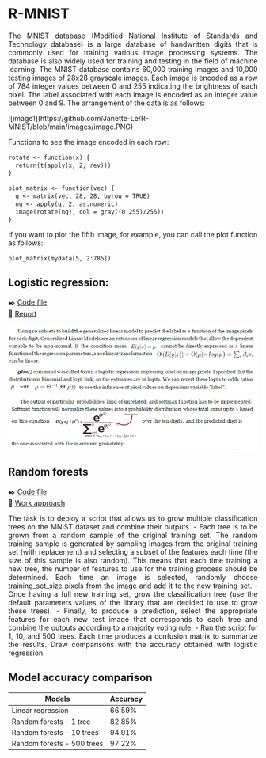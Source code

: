# R-MNIST
<p align="justify">
  The MNIST database (Modified National Institute of Standards and Technology database) is a large database of handwritten digits that is commonly used for training various image processing systems. The database is also widely used for training and testing in the field of machine learning. The MNIST database contains 60,000 training images and 10,000 testing images of  28x28 grayscale images. Each image is encoded as a row of 784 integer values between 0 and 255 indicating the brightness of each pixel. The label associated with each image is encoded as an integer value between 0 and 9. The arrangement of the data is as follows:
<p/>
![image1](https://github.com/Janette-Le/R-MNIST/blob/main/images/image.PNG)<br>

Functions to see the image encoded in each row:

```
rotate <- function(x) {
  return(t(apply(x, 2, rev)))
}
```

```
plot_matrix <- function(vec) {
  q <- matrix(vec, 28, 28, byrow = TRUE)
  nq <- apply(q, 2, as.numeric)
  image(rotate(nq), col = gray((0:255)/255))
}
```

If you want to plot the fifth image, for example, you can call the plot function as follows: 

```
plot_matrix(mydata[5, 2:785])
```

## Logistic regression:
:black_nib: [Code file](https://github.com/Janette-Le/R-MNIST/blob/main/Codes%20-%20Logistic%20regression.R)<br>
:page_with_curl: [Report](https://github.com/Janette-Le/R-MNIST/blob/main/Logistic%20Regression%20report.pdf)<br>

![image1](https://github.com/Janette-Le/R-MNIST/blob/main/images/linear%201.PNG)<br>
![image2](https://github.com/Janette-Le/R-MNIST/blob/main/images/linear%202.PNG)

## Random forests
:black_nib: [Code file](https://github.com/Janette-Le/R-MNIST/blob/main/Codes%20-%20Random%20forest.R)<br>
:page_with_curl: [Work approach](https://github.com/Janette-Le/R-MNIST/blob/main/Random%20forests%20report.pdf)<br>
<p align="justify">
The task is to deploy a script that allows us to grow multiple classification trees on the MNIST dataset and combine their outputs. 
- Each tree is to be grown from a random sample of the original training set. The random training sample is generated by sampling images from the original training set (with replacement) and selecting a subset of the features each time (the size of this sample is also random). This means that each time training a new tree, the number of features to use for the training process should be determined. Each time an image is selected, randomly choose training_set_size pixels from the image and add it to the new training set. 
- Once having a full new training set, grow the classification tree (use the default parameters values of the library that are decided to use to grow these trees).  
- Finally, to produce a prediction, select the appropriate features for each new test image that corresponds to each tree and combine the outputs according to a majority voting rule.
- Run the script for 1, 10, and 500 trees. Each time produces a confusion matrix to summarize the results. Draw comparisons with the accuracy obtained with logistic regression.
</p>

## Model accuracy comparison

| Models | Accuracy |
| ------------- | ------------- |
| Linear regression  | 66.59%  |
| Random forests - 1 tree| 82.85% |
| Random forests - 10 trees| 94.91% |
| Random forests - 500 trees| 97.22% |
